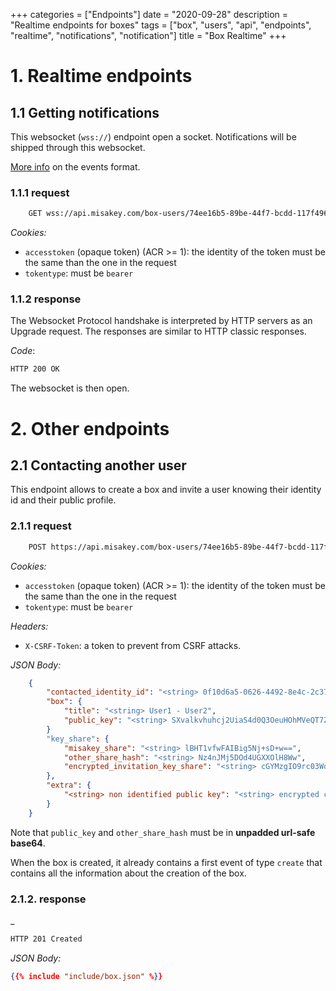 +++
categories = ["Endpoints"]
date = "2020-09-28"
description = "Realtime endpoints for boxes"
tags = ["box", "users", "api", "endpoints", "realtime", "notifications", "notification"]
title = "Box Realtime"
+++

# 1. Realtime endpoints

## 1.1 Getting notifications

This websocket (`wss://`) endpoint open a socket.
Notifications will be shipped through this websocket.

[More info](/concepts/realtime) on the events format.

### 1.1.1 request

```bash
    GET wss://api.misakey.com/box-users/74ee16b5-89be-44f7-bcdd-117f496a90a7/ws
```

_Cookies:_
- `accesstoken` (opaque token) (ACR >= 1): the identity of the token must be the same than the one in the request
- `tokentype`: must be `bearer`

### 1.1.2 response

The Websocket Protocol handshake is interpreted by HTTP servers as an Upgrade request.
The responses are similar to HTTP classic responses.

_Code_:
```bash
HTTP 200 OK
```

The websocket is then open.

# 2. Other endpoints

## 2.1 Contacting another user

This endpoint allows to create a box and invite a user
knowing their identity id and their public profile.

### 2.1.1 request

```bash
    POST https://api.misakey.com/box-users/74ee16b5-89be-44f7-bcdd-117f496a90a7/contact
```

_Cookies:_
- `accesstoken` (opaque token) (ACR >= 1): the identity of the token must be the same than the one in the request
- `tokentype`: must be `bearer`

_Headers:_
- `X-CSRF-Token`: a token to prevent from CSRF attacks.

_JSON Body:_
```json
    {
        "contacted_identity_id": "<string> 0f10d6a5-0626-4492-8e4c-2c37b258f921 ",
        "box": {
            "title": "<string> User1 - User2",
            "public_key": "<string> SXvalkvhuhcj2UiaS4d0Q3OeuHOhMVeQT7ZGfCH2YCw",
        }
        "key_share": {
            "misakey_share": "<string> lBHT1vfwFAIBig5Nj+sD+w==",
            "other_share_hash": "<string> Nz4nJMj5DOd4UGXXOlH8Ww",
            "encrypted_invitation_key_share": "<string> cGYMzgIO9rc03WoSLAyoiQdLu7he5VbMRImLhRPmwTQ="
        },
        "extra": {
            "<string> non identified public key": "<string> encrypted crypto action"
        }
    }
```

Note that `public_key` and `other_share_hash` must be in **unpadded url-safe base64**.

When the box is created, it already contains a first event
of type `create` that contains all the information about the creation of the box.

### 2.1.2. response

_
```bash
HTTP 201 Created
```

_JSON Body:_
```json
{{% include "include/box.json" %}}
```

